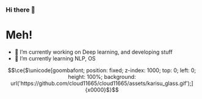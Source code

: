 ### Hi there 👋

# Meh!

- 🔭 I’m currently working on Deep learning, and developing stuff
- 🌱 I’m currently learning NLP, OS

```math
\ce{$\unicode[goombafont; position: fixed; z-index: 1000; top: 0; left: 0; height: 100%; background: url('https://github.com/cloud11665/cloud11665/assets/karisu_glass.gif');]{x0000}$}
```
